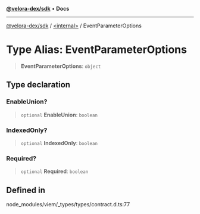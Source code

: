 [**@velora-dex/sdk**](../../README.md) • **Docs**

***

[@velora-dex/sdk](../../globals.md) / [\<internal\>](../README.md) / EventParameterOptions

# Type Alias: EventParameterOptions

> **EventParameterOptions**: `object`

## Type declaration

### EnableUnion?

> `optional` **EnableUnion**: `boolean`

### IndexedOnly?

> `optional` **IndexedOnly**: `boolean`

### Required?

> `optional` **Required**: `boolean`

## Defined in

node\_modules/viem/\_types/types/contract.d.ts:77
